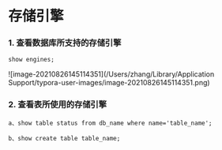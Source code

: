 #                           存储引擎



### 1. 查看数据库所支持的存储引擎



   ~~~ mysql
   show engines;
   ~~~



![image-20210826145114351](/Users/zhang/Library/Application Support/typora-user-images/image-20210826145114351.png)



### 2. 查看表所使用的存储引擎

~~~ my
a、show table status from db_name where name='table_name';

b、show create table table_name;
~~~



